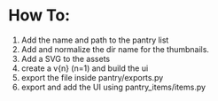 # How To:
1. Add the name and path to the pantry list
2. Add and normalize the dir name for the thumbnails.
3. Add a SVG to the assets
4. create a v{n} (n=1) and build the ui
5. export the file inside pantry/exports.py
6. export and add the UI using pantry_items/items.py